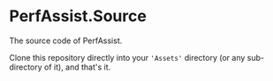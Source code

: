# PerfAssist.Source
The source code of PerfAssist.

Clone this repository directly into your `'Assets'` directory (or any sub-directory of it), and that's it.  
